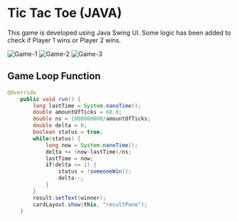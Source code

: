 # Tic Tac Toe (JAVA)
This game is developed using Java Swing UI. Some logic has been added to check if Player 1 wins or Player 2 wins.

![Game-1](https://github.com/Tameem786/Tic-Tac-Toe/assets/47950077/acbbc314-49a8-417a-8ca2-aeca6cd31fbf)
![Game-2](https://github.com/Tameem786/Tic-Tac-Toe/assets/47950077/2e39e971-1edd-46c9-8d6b-ccc497dd54aa)
![Game-3](https://github.com/Tameem786/Tic-Tac-Toe/assets/47950077/43c14aef-3e06-415e-b751-5ae7a07a06b6)

## Game Loop Function
```java
@Override
    public void run() {
        long lastTime = System.nanoTime();
        double amountOfTicks = 60.0;
        double ns = 1000000000/amountOfTicks;
        double delta = 0;
        boolean status = true;
        while(status) {
            long now = System.nanoTime();
            delta += (now-lastTime)/ns;
            lastTime = now;
            if(delta >= 1) {
                status = !someoneWin();
                delta--;
            }
        }
        result.setText(winner);
        cardLayout.show(this, "resultPane");
    }
